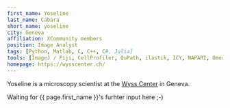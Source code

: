 ```yaml
---
first_name: Yoseline
last_name: Cabara
short_name: yoseline
city: Geneva
affiliation: XCommunity members
position: Image Analyst
tags: [Python, Matlab, C, C++, C#, Julia]
tools: [ImageJ / Fiji, CellProfiler, QuPath, ilastik, ICY, NAPARI, Omero, KNIME, Huygens, Imaris, Arivis]
homepage: https://wysscenter.ch/
---
```


Yoseline is a microscopy scientist at the [Wyss Center](https://wysscenter.ch/) in Geneva.

Waiting for {{ page.first_name }}'s furhter input here ;-)

